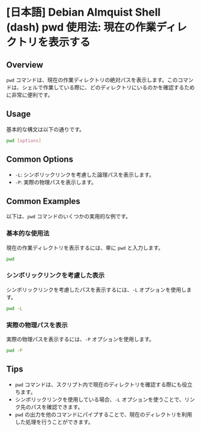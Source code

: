 # [日本語] Debian Almquist Shell (dash) pwd 使用法: 現在の作業ディレクトリを表示する

## Overview
`pwd` コマンドは、現在の作業ディレクトリの絶対パスを表示します。このコマンドは、シェルで作業している際に、どのディレクトリにいるのかを確認するために非常に便利です。

## Usage
基本的な構文は以下の通りです。

```sh
pwd [options]
```

## Common Options
- `-L`: シンボリックリンクを考慮した論理パスを表示します。
- `-P`: 実際の物理パスを表示します。

## Common Examples
以下は、`pwd` コマンドのいくつかの実用的な例です。

### 基本的な使用法
現在の作業ディレクトリを表示するには、単に `pwd` と入力します。

```sh
pwd
```

### シンボリックリンクを考慮した表示
シンボリックリンクを考慮したパスを表示するには、`-L` オプションを使用します。

```sh
pwd -L
```

### 実際の物理パスを表示
実際の物理パスを表示するには、`-P` オプションを使用します。

```sh
pwd -P
```

## Tips
- `pwd` コマンドは、スクリプト内で現在のディレクトリを確認する際にも役立ちます。
- シンボリックリンクを使用している場合、`-L` オプションを使うことで、リンク先のパスを確認できます。
- `pwd` の出力を他のコマンドにパイプすることで、現在のディレクトリを利用した処理を行うことができます。